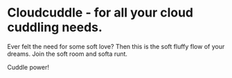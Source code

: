 # Cloudcuddle - for all your cloud cuddling needs.

Ever felt the need for some soft love? Then this is the soft fluffy flow of your dreams. Join the soft room and softa runt.

Cuddle power!

